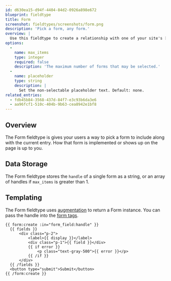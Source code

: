 ```yaml
---
id: d630ea15-d94f-4404-84d2-0926a898e672
blueprint: fieldtype
title: Form
screenshot: fieldtypes/screenshots/form.png
description: 'Pick a form, any form.'
overview: |
  Use this fieldtype to create a relationship with one of your site's [forms](/forms).
options:
  -
    name: max_items
    type: integer
    required: false
    description: 'The maximum number of forms that may be selected.'
  -
    name: placeholder
    type: string
    description: |
      Set the non-selectable placeholder text. Default: none.
related_entries:
  - fdb45b84-3568-437d-84f7-e3c93b6da3e6
  - aa96fcf1-510c-404b-9b63-cea8942e1bf8
---
```

## Overview

The Form fieldtype is gives your users a way to pick a form to include along with the current entry. How that form is implemented or shows up on the page is up to you.

## Data Storage

The Form fieldtype stores the `handle` of a single form as a string, or an array of handles if `max_items` is greater than 1.

## Templating

The Form fieldtype uses [augmentation](/augmentation) to return a Form instance. You can pass the handle into the [form tags](/tags/form).

```
{{ form:create :in="form_field:handle" }}
  {{ fields }}
      <div class="p-2">
          <label>{{ display }}</label>
          <div class="p-1">{{ field }}</div>
          {{ if error }}
              <p class="text-gray-500">{{ error }}</p>
          {{ /if }}
      </div>
  {{ /fields }}
  <button type="submit">Submit</button>
{{ /form:create }}
```
